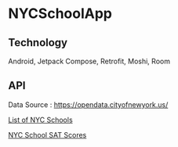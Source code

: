 # NYCSchoolApp

## Technology
Android, Jetpack Compose, Retrofit, Moshi, Room

## API

Data Source : https://opendata.cityofnewyork.us/

[List of NYC Schools](https://data.cityofnewyork.us/resource/s3k6-pzi2.json)

[NYC School SAT Scores](https://data.cityofnewyork.us/resource/f9bf-2cp4.json)

